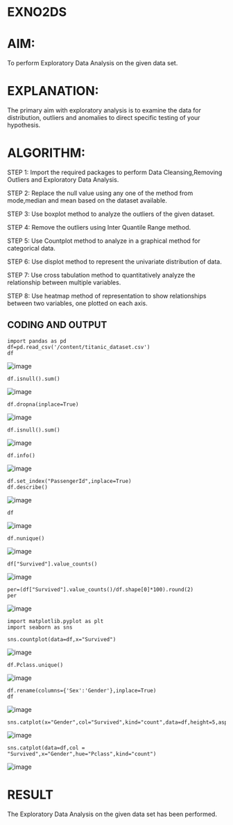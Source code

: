 
# EXNO2DS
# AIM:
To perform Exploratory Data Analysis on the given data set.
      
# EXPLANATION:
  The primary aim with exploratory analysis is to examine the data for distribution, outliers and anomalies to direct specific testing of your hypothesis.
  
# ALGORITHM:
STEP 1: Import the required packages to perform Data Cleansing,Removing Outliers and Exploratory Data Analysis.

STEP 2: Replace the null value using any one of the method from mode,median and mean based on the dataset available.

STEP 3: Use boxplot method to analyze the outliers of the given dataset.

STEP 4: Remove the outliers using Inter Quantile Range method.

STEP 5: Use Countplot method to analyze in a graphical method for categorical data.

STEP 6: Use displot method to represent the univariate distribution of data.

STEP 7: Use cross tabulation method to quantitatively analyze the relationship between multiple variables.

STEP 8: Use heatmap method of representation to show relationships between two variables, one plotted on each axis.

## CODING AND OUTPUT
```
import pandas as pd
df=pd.read_csv('/content/titanic_dataset.csv')
df
```
![image](https://github.com/user-attachments/assets/dca98844-f9f2-44ea-a1f6-a8e616e4bf66)
```
df.isnull().sum()
```
![image](https://github.com/user-attachments/assets/9d17cf72-7d53-4a8f-a7ad-5f7fede9f1e7)
```
df.dropna(inplace=True)
```
![image](https://github.com/user-attachments/assets/a1523901-5c7d-4454-bdb1-b94bb82c25d9)
```
df.isnull().sum()
```
![image](https://github.com/user-attachments/assets/09185c6d-0ee0-4fba-bcfb-0cc09ba84dd5)
```
df.info()
```
![image](https://github.com/user-attachments/assets/1f913098-dc08-49b7-9dd2-5b0c9fe08e64)
```
df.set_index("PassengerId",inplace=True)
df.describe()
```
![image](https://github.com/user-attachments/assets/117ecf76-d1e1-4f3f-96d7-373e810a03d0)
```
df
```
![image](https://github.com/user-attachments/assets/42212308-7aa2-478b-9ff9-26cc0dbc86e5)

```
df.nunique()
```
![image](https://github.com/user-attachments/assets/29d364f2-c334-4dd7-a1bc-7b9e08dd2f8f)
```
df["Survived"].value_counts()
```
![image](https://github.com/user-attachments/assets/659d3352-1693-491e-bb21-632ce5e78a3d)
```
per=(df["Survived"].value_counts()/df.shape[0]*100).round(2)
per
```
![image](https://github.com/user-attachments/assets/35a88679-3b44-4704-94c1-227946bfe408)
```
import matplotlib.pyplot as plt
import seaborn as sns

sns.countplot(data=df,x="Survived")
```
![image](https://github.com/user-attachments/assets/3313c5e6-8efd-47e8-b953-5b3a4b8e6e4a)
```
df.Pclass.unique()
```
![image](https://github.com/user-attachments/assets/dd2373a7-3b42-49b5-a377-9d00327ebed7)
```
df.rename(columns={'Sex':'Gender'},inplace=True)
df
```
![image](https://github.com/user-attachments/assets/37b44ff6-cc2c-41b5-97e7-6f8823274bad)
```
sns.catplot(x="Gender",col="Survived",kind="count",data=df,height=5,aspect=.7)
```
![image](https://github.com/user-attachments/assets/d2097903-f160-48ec-96b2-7e1205dac6e4)
```
sns.catplot(data=df,col = "Survived",x="Gender",hue="Pclass",kind="count")
```
![image](https://github.com/user-attachments/assets/73ba5e1a-d117-4642-8915-1240814641d4)

# RESULT
The Exploratory Data Analysis on the given data set has been performed.
